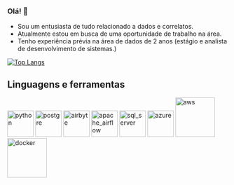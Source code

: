 ### Olá! :snake:

- Sou um entusiasta de tudo relacionado a dados e correlatos.
- Atualmente estou em busca de uma oportunidade de trabalho na área.
- Tenho experiência prévia na área de dados de 2 anos (estágio e analista de desenvolvimento de sistemas.)


[![Top Langs](https://github-readme-stats.vercel.app/api/top-langs/?username=Krisalyd&layout=compact&langs_count=10)](https://github.com/Krisalyd/github-readme-stats)

## Linguagens e ferramentas


[<img alt="python" width="60px" src="https://upload.wikimedia.org/wikipedia/commons/thumb/c/c3/Python-logo-notext.svg/1200px-Python-logo-notext.svg.png">](https://www.python.org) [<img alt="postgre" width="60px" src="https://upload.wikimedia.org/wikipedia/commons/thumb/2/29/Postgresql_elephant.svg/1200px-Postgresql_elephant.svg.png">](https://www.postgresql.org) [<img alt="airbyte" width="60px" src="https://cf.appdrag.com/dashboard-openvm-clo-b2d42c/uploads/airbyte-1613152137-dKaX.png">](https://airbyte.com) [<img alt="apache_airflow" width="60px" src="https://static-00.iconduck.com/assets.00/airflow-icon-512x512-tpr318yf.png">](https://airflow.apache.org) [<img alt="sql_server" width="60px" src="https://www.freeiconspng.com/thumbs/sql-server-icon-png/sql-server-icon-png-1.png">](https://www.microsoft.com/pt-br/sql-server/sql-server-2019) [<img alt="azure" width="60px" src="https://upload.wikimedia.org/wikipedia/commons/thumb/f/fa/Microsoft_Azure.svg/1200px-Microsoft_Azure.svg.png">](https://azure.microsoft.com/pt-br/) [<img alt="aws" width="90px" src="https://boanoticia.org.br/wp-content/uploads/2021/01/aws-logo.png">](https://aws.amazon.com/pt/) [<img alt="docker" width="90px" src="https://www.docker.com/wp-content/uploads/2022/03/vertical-logo-monochromatic.png">](https://www.docker.com)


